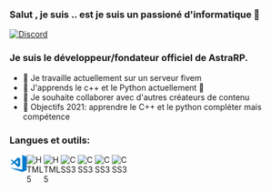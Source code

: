 
### Salut , je suis .. est je suis un passioné d'informatique 👋
[![Discord](https://cdn.discordapp.com/attachments/746358824788820019/754713553235214426/free-image-resizer-cropper_1.png)](https://discord.gg/k999Kk8UTC)
### Je suis le développeur/fondateur officiel de AstraRP.

 
- 🔭 Je travaille actuellement sur un serveur fivem
- 🌱 J'apprends le c++ et le Python actuellement 🤣
- 👯 Je souhaite collaborer avec d'autres créateurs de contenu
- 🥅 Objectifs 2021: apprendre le C++ et le python compléter mais compétence

### Langues et outils:

<img align="left" alt="Visual Studio Code" width="30px" src="https://raw.githubusercontent.com/github/explore/80688e429a7d4ef2fca1e82350fe8e3517d3494d/topics/visual-studio-code/visual-studio-code.png" />
<img align="left" alt="HTML5" width="30px" src="https://cdn.discordapp.com/attachments/746358824788820019/754730748031795240/visual-studio.png" />
<img align="left" alt="HTML5" width="30px" src="https://cdn.discordapp.com/attachments/746358824788820019/754729457469620274/python.png" />
<img align="left" alt="CSS3" width="30px" src="https://cdn.discordapp.com/attachments/746358824788820019/754729192679276604/html.png" />
<img align="left" alt="CSS3" width="30px" src="https://cdn.discordapp.com/attachments/746358824788820019/754729761707786321/css.png" />
<img align="left" alt="CSS3" width="30px" src="https://cdn.discordapp.com/attachments/746358824788820019/754730374973882408/c.png" />
<img align="left" alt="CSS3" width="30px" src="https://cdn.discordapp.com/attachments/746358824788820019/754730376651472956/lua.png" />
